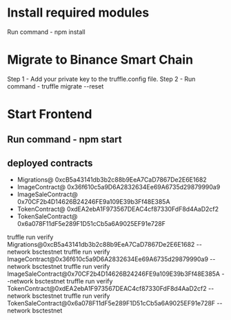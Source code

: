 # Install required modules

Run command - npm install

# Migrate to Binance Smart Chain

Step 1 - Add your private key to the truffle.config file.
Step 2 - Run command - truffle migrate --reset

# Start Frontend

Run command - npm start
---
## deployed contracts

* Migrations@ 0xcB5a43141db3b2c88b9EeA7CaD7867De2E6E1682
* ImageContract@ 0x36f610c5a9D6A2832634Ee69A6735d29879990a9
* ImageSaleContract@ 0x70CF2b4D14626B24246FE9a109E39b3Ff48E385A
* TokenContract@ 0xdEA2ebA1F973567DEAC4cf87330FdF8d4AaD2cf2
* TokenSaleContract@ 0x6a078F11dF5e289F1D51cCb5a6A9025EF91e728F

truffle run verify Migrations@0xcB5a43141db3b2c88b9EeA7CaD7867De2E6E1682 --network bsctestnet
truffle run verify ImageContract@0x36f610c5a9D6A2832634Ee69A6735d29879990a9 --network bsctestnet
truffle run verify ImageSaleContract@0x70CF2b4D14626B24246FE9a109E39b3Ff48E385A --network bsctestnet
truffle run verify TokenContract@0xdEA2ebA1F973567DEAC4cf87330FdF8d4AaD2cf2 --network bsctestnet
truffle run verify TokenSaleContract@0x6a078F11dF5e289F1D51cCb5a6A9025EF91e728F --network bsctestnet
